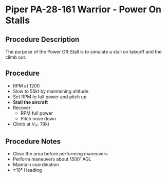 # Piper PA-28-161 Warrior - Power On Stalls
## Procedure Description
The purpose of the Power Off Stall is to simulate a stall on takeoff and the climb out.

## Procedure
- RPM at 1200
- Slow to 55kt by maintaining altitude
- Set RPM to full power and pitch up
- **Stall the aircraft**
- Recover:
	- RPM full power
	- Pitch nose down
- Climb at V<sub>Y</sub>: 79kt

## Procedure Notes
- Clear the area before performing maneuvers
- Perform maneuvers about 1500' AGL
- Maintain coordination
- ±10° Heading